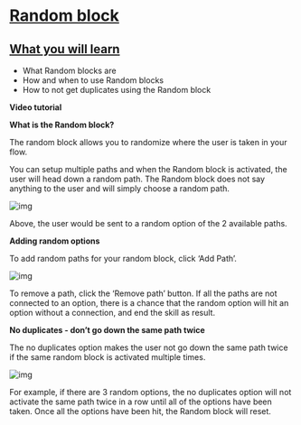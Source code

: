 # [Random block](http://localhost:3000/#/blocks/random-block?id=random-block)

## [What you will learn](http://localhost:3000/#/blocks/random-block?id=what-you-will-learn)

- What Random blocks are
- How and when to use Random blocks
- How to not get duplicates using the Random block

**Video tutorial**

**What is the Random block?**

The random block allows you to randomize where the user is taken in your flow.

You can setup multiple paths and when the Random block is activated, the user will head down a random path. The Random block does not say anything to the user and will simply choose a random path.

![img](https://i.imgur.com/7wIzFc8.png)



Above, the user would be sent to a random option of the 2 available paths.

**Adding random options**

To add random paths for your random block, click ‘Add Path’.

![img](https://i.imgur.com/jagV70X.png)

To remove a path, click the ‘Remove path’ button. If all the paths are not connected to an option, there is a chance that the random option will hit an option without a connection, and end the skill as result.

**No duplicates - don’t go down the same path twice**

The no duplicates option makes the user not go down the same path twice if the same random block is activated multiple times.

![img](https://i.imgur.com/jsp7LlZ.png)

For example, if there are 3 random options, the no duplicates option will not activate the same path twice in a row until all of the options have been taken. Once all the options have been hit, the Random block will reset.






